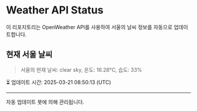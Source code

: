 
# Weather API Status

이 리포지토리는 OpenWeather API를 사용하여 서울의 날씨 정보를 자동으로 업데이트합니다.

## 현재 서울 날씨
> 서울의 현재 날씨: clear sky, 온도: 16.28°C, 습도: 33%

⏳ 업데이트 시간: 2025-03-21 08:50:13 (UTC)

---
자동 업데이트 봇에 의해 관리됩니다.
